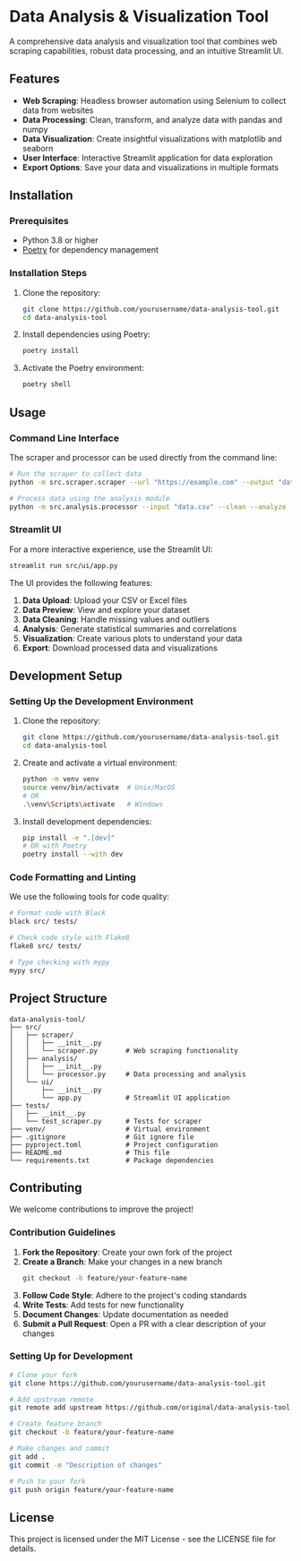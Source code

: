# Data Analysis & Visualization Tool

A comprehensive data analysis and visualization tool that combines web scraping capabilities, robust data processing, and an intuitive Streamlit UI.

## Features

- **Web Scraping**: Headless browser automation using Selenium to collect data from websites
- **Data Processing**: Clean, transform, and analyze data with pandas and numpy
- **Data Visualization**: Create insightful visualizations with matplotlib and seaborn
- **User Interface**: Interactive Streamlit application for data exploration
- **Export Options**: Save your data and visualizations in multiple formats

## Installation

### Prerequisites

- Python 3.8 or higher
- [Poetry](https://python-poetry.org/docs/#installation) for dependency management

### Installation Steps

1. Clone the repository:
   ```bash
   git clone https://github.com/yourusername/data-analysis-tool.git
   cd data-analysis-tool
   ```

2. Install dependencies using Poetry:
   ```bash
   poetry install
   ```

3. Activate the Poetry environment:
   ```bash
   poetry shell
   ```

## Usage

### Command Line Interface

The scraper and processor can be used directly from the command line:

```bash
# Run the scraper to collect data
python -m src.scraper.scraper --url "https://example.com" --output "data.csv"

# Process data using the analysis module
python -m src.analysis.processor --input "data.csv" --clean --analyze
```

### Streamlit UI

For a more interactive experience, use the Streamlit UI:

```bash
streamlit run src/ui/app.py
```

The UI provides the following features:

1. **Data Upload**: Upload your CSV or Excel files
2. **Data Preview**: View and explore your dataset
3. **Data Cleaning**: Handle missing values and outliers
4. **Analysis**: Generate statistical summaries and correlations
5. **Visualization**: Create various plots to understand your data
6. **Export**: Download processed data and visualizations

## Development Setup

### Setting Up the Development Environment

1. Clone the repository:
   ```bash
   git clone https://github.com/yourusername/data-analysis-tool.git
   cd data-analysis-tool
   ```

2. Create and activate a virtual environment:
   ```bash
   python -m venv venv
   source venv/bin/activate  # Unix/MacOS
   # OR
   .\venv\Scripts\activate   # Windows
   ```

3. Install development dependencies:
   ```bash
   pip install -e ".[dev]"
   # OR with Poetry
   poetry install --with dev
   ```

### Code Formatting and Linting

We use the following tools for code quality:

```bash
# Format code with Black
black src/ tests/

# Check code style with Flake8
flake8 src/ tests/

# Type checking with mypy
mypy src/
```

## Project Structure

```
data-analysis-tool/
├── src/
│   ├── scraper/
│   │   ├── __init__.py
│   │   └── scraper.py       # Web scraping functionality
│   ├── analysis/
│   │   ├── __init__.py
│   │   └── processor.py     # Data processing and analysis
│   └── ui/
│       ├── __init__.py
│       └── app.py           # Streamlit UI application
├── tests/
│   ├── __init__.py
│   └── test_scraper.py      # Tests for scraper
├── venv/                    # Virtual environment
├── .gitignore               # Git ignore file
├── pyproject.toml           # Project configuration
├── README.md                # This file
└── requirements.txt         # Package dependencies
```

## Contributing

We welcome contributions to improve the project!

### Contribution Guidelines

1. **Fork the Repository**: Create your own fork of the project
2. **Create a Branch**: Make your changes in a new branch
   ```bash
   git checkout -b feature/your-feature-name
   ```
3. **Follow Code Style**: Adhere to the project's coding standards
4. **Write Tests**: Add tests for new functionality
5. **Document Changes**: Update documentation as needed
6. **Submit a Pull Request**: Open a PR with a clear description of your changes

### Setting Up for Development

```bash
# Clone your fork
git clone https://github.com/yourusername/data-analysis-tool.git

# Add upstream remote
git remote add upstream https://github.com/original/data-analysis-tool.git

# Create feature branch
git checkout -b feature/your-feature-name

# Make changes and commit
git add .
git commit -m "Description of changes"

# Push to your fork
git push origin feature/your-feature-name
```

## License

This project is licensed under the MIT License - see the LICENSE file for details.

